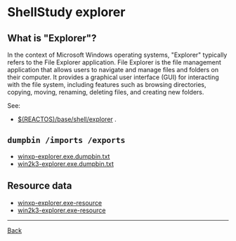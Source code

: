 # ShellStudy explorer

## What is "Explorer"?

In the context of Microsoft Windows operating systems, "Explorer" typically refers
to the File Explorer application. File Explorer is the file management application
that allows users to navigate and manage files and folders on their computer. It
provides a graphical user interface (GUI) for interacting with the file system,
including features such as browsing directories, copying, moving, renaming,
deleting files, and creating new folders.

See:

- [$(REACTOS)/base/shell/explorer](https://github.com/reactos/reactos/tree/master/base/shell/explorer) .

## `dumpbin /imports /exports`

- [winxp-explorer.exe.dumpbin.txt](winxp-explorer.exe.dumpbin.txt)
- [win2k3-explorer.exe.dumpbin.txt](win2k3-explorer.exe.dumpbin.txt)

## Resource data

- [winxp-explorer.exe-resource](winxp-explorer.exe-resource)
- [win2k3-explorer.exe-resource](win2k3-explorer.exe-resource)

---

[Back](../README.md)
